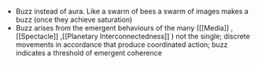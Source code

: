 - Buzz instead of aura. Like a swarm of bees a swarm of images makes a buzz (once they achieve saturation)
- Buzz arises from the emergent behaviours of the many ([[Media]] , [[Spectacle]] ,[[Planetary Interconnectedness]] ) not the single; discrete movements in accordance that produce coordinated action; buzz indicates a threshold of emergent coherence 

